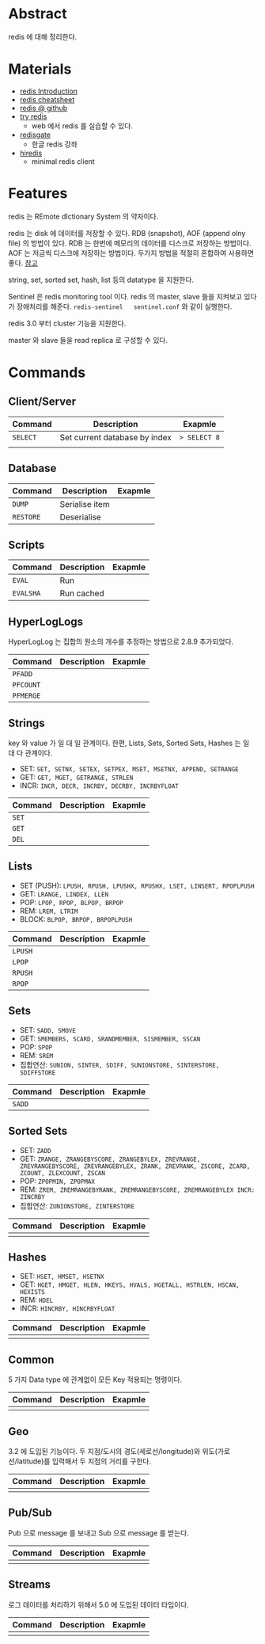 # Abstract

redis 에 대해 정리한다.

# Materials

* [redis Introduction](https://bcho.tistory.com/654)
* [redis cheatsheet](https://www.cheatography.com/tasjaevan/cheat-sheets/redis/)
* [redis @ github](https://github.com/antirez/redis)
* [try redis](https://try.redis.io/)
  * web 에서 redis 를 실습할 수 있다.
* [redisgate](http://redisgate.kr/redis/introduction/redis_intro.php)
  * 한글 redis 강좌
* [hiredis](https://github.com/redis/hiredis)
  * minimal redis client

# Features

redis 는 REmote dIctionary System 의 약자이다. 

redis 는 disk 에 데이터를 저장할 수 있다. RDB (snapshot), AOF (append olny file) 의 방법이 있다. RDB 는 한번에 메모리의 데이터를 디스크로 저장하는 방법이다. AOF 는 저금씩 디스크에 저장하는 방법이다. 두가지 방법을 적절히 혼합하여 사용하면 좋다. [참고](http://redisgate.kr/redis/configuration/redis_overview.php)

string, set, sorted set, hash, list 등의 datatype 을 지원한다.

Sentinel 은 redis monitoring tool 이다. redis 의 master, slave 들을 지켜보고 있다가 장애처리를 해준다. `redis-sentinel   sentinel.conf` 와 같이 실행한다.

redis 3.0 부터 cluster 기능을 지원한다.

master 와 slave 들을 read replica 로 구성할 수 있다.

# Commands

## Client/Server

| Command | Description | Exapmle |
|---------|-------------|---------|
| `SELECT`  | Set current database by index | `> SELECT 8` |
| | |

## Database

| Command | Description | Exapmle |
|---------|-------------|---------|
| `DUMP` | Serialise item | |
| `RESTORE` | Deseri­alise | |

## Scripts

| Command | Description | Exapmle |
|---------|-------------|---------|
| `EVAL` | Run | |
| `EVALSHA` | Run cached | |

## HyperL­ogLogs

HyperLogLog 는 집합의 원소의 개수를 추정하는 방법으로 2.8.9 추가되었다.

| Command | Description | Exapmle |
|---------|-------------|---------|
| `PFADD` | | |
| `PFCOUNT` | | |
| `PFMERGE` | | |

## Strings

key 와 value 가 일 대 일 관계이다. 한편, Lists, Sets, Sorted Sets, Hashes 는 일 대 다 관계이다.

* SET: `SET, SETNX, SETEX, SETPEX, MSET, MSETNX, APPEND, SETRANGE`
* GET: `GET, MGET, GETRANGE, STRLEN`
* INCR: `INCR, DECR, INCRBY, DECRBY, INCRBYFLOAT`

| Command | Description | Exapmle |
|---------|-------------|---------|
| `SET` | | |
| `GET` | | |
| `DEL` | | |

## Lists

* SET (PUSH): `LPUSH, RPUSH, LPUSHX, RPUSHX, LSET, LINSERT, RPOPLPUSH`
* GET: `LRANGE, LINDEX, LLEN`
* POP: `LPOP, RPOP, BLPOP, BRPOP`
* REM: `LREM, LTRIM`
* BLOCK: `BLPOP, BRPOP, BRPOPLPUSH`

| Command | Description | Exapmle |
|---------|-------------|---------|
| `LPUSH` | | |
| `LPOP` | | |
| `RPUSH` | | |
| `RPOP` | | |

## Sets

* SET: `SADD, SMOVE`
* GET: `SMEMBERS, SCARD, SRANDMEMBER, SISMEMBER, SSCAN`
* POP: `SPOP`
* REM: `SREM`
* 집합연산: `SUNION, SINTER, SDIFF, SUNIONSTORE, SINTERSTORE, SDIFFSTORE`

| Command | Description | Exapmle |
|---------|-------------|---------|
| `SADD` | | |

## Sorted Sets

* SET: `ZADD`
* GET: `ZRANGE, ZRANGEBYSCORE, ZRANGEBYLEX, ZREVRANGE, ZREVRANGEBYSCORE, ZREVRANGEBYLEX, ZRANK, ZREVRANK, ZSCORE, ZCARD, ZCOUNT, ZLEXCOUNT, ZSCAN`
* POP: `ZPOPMIN, ZPOPMAX`
* REM: `ZREM, ZREMRANGEBYRANK, ZREMRANGEBYSCORE, ZREMRANGEBYLEX
INCR: ZINCRBY`
* 집합연산: `ZUNIONSTORE, ZINTERSTORE`

| Command | Description | Exapmle |
|---------|-------------|---------|
| | | |

## Hashes

* SET: `HSET, HMSET, HSETNX`
* GET: `HGET, HMGET, HLEN, HKEYS, HVALS, HGETALL, HSTRLEN, HSCAN, HEXISTS`
* REM: `HDEL`
* INCR: `HINCRBY, HINCRBYFLOAT`

| Command | Description | Exapmle |
|---------|-------------|---------|
| | | |

## Common

5 가지 Data type 에 관계없이 모든 Key 적용되는 명령이다.

| Command | Description | Exapmle |
|---------|-------------|---------|
| | | |

## Geo

3.2 에 도입된 기능이다. 두 지점/도시의 경도(세로선/longitude)와 위도(가로선/latitude)를 입력해서 두 지점의 거리를 구한다.

| Command | Description | Exapmle |
|---------|-------------|---------|
| | | |

## Pub/Sub

Pub 으로 message 를 보내고 Sub 으로 message 를 받는다.

| Command | Description | Exapmle |
|---------|-------------|---------|
| | | |

## Streams

로그 데이터를 처리하기 위해서 5.0 에 도입된 데이터 타입이다.

| Command | Description | Exapmle |
|---------|-------------|---------|
| | | |
